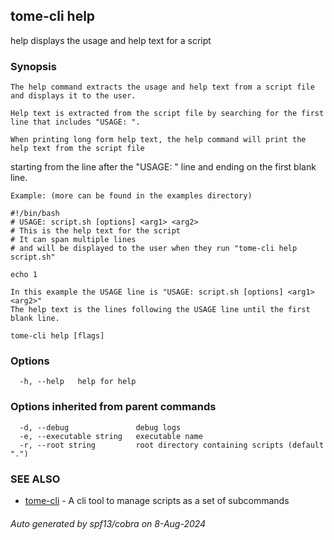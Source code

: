 ## tome-cli help

help displays the usage and help text for a script

### Synopsis


	The help command extracts the usage and help text from a script file and displays it to the user.

	Help text is extracted from the script file by searching for the first line that includes "USAGE: ".

	When printing long form help text, the help command will print the help text from the script file
  starting from the line after the "USAGE: " line and ending on the first blank line.

	Example: (more can be found in the examples directory)

	#!/bin/bash
	# USAGE: script.sh [options] <arg1> <arg2>
	# This is the help text for the script
	# It can span multiple lines
	# and will be displayed to the user when they run "tome-cli help script.sh"

	echo 1

	In this example the USAGE line is "USAGE: script.sh [options] <arg1> <arg2>"
	The help text is the lines following the USAGE line until the first blank line.


```
tome-cli help [flags]
```

### Options

```
  -h, --help   help for help
```

### Options inherited from parent commands

```
  -d, --debug               debug logs
  -e, --executable string   executable name
  -r, --root string         root directory containing scripts (default ".")
```

### SEE ALSO

* [tome-cli](tome-cli.md)	 - A cli tool to manage scripts as a set of subcommands

###### Auto generated by spf13/cobra on 8-Aug-2024
